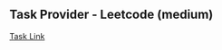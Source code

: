 ## Task Provider - Leetcode (medium)

[Task Link](https://leetcode.com/problems/number-of-substrings-containing-all-three-characters/description/?envType=daily-question&envId=2025-03-11)